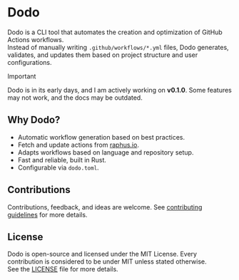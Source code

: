 # Dodo

Dodo is a CLI tool that automates the creation and optimization of GitHub Actions workflows.  
Instead of manually writing `.github/workflows/*.yml` files, Dodo generates, validates, and updates them based on project structure and user configurations.

> [!IMPORTANT]
> Dodo is in its early days, and I am actively working on **v0.1.0**. Some features may not work, and the docs may be outdated. 

## Why Dodo?
- Automatic workflow generation based on best practices.
- Fetch and update actions from [raphus.io](https://github.com/dodomatic/raphus.io/).
- Adapts workflows based on language and repository setup.
- Fast and reliable, built in Rust.
- Configurable via `dodo.toml`.

## Contributions

Contributions, feedback, and ideas are welcome. See [contributing guidelines](CONTRIBUTING.md) for more details.

## License

Dodo is open-source and licensed under the MIT License. Every contribution is considered to be under MIT unless stated otherwise.  
See the [LICENSE](LICENSE) file for more details.
